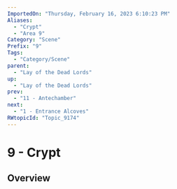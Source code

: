 ```yaml
---
ImportedOn: "Thursday, February 16, 2023 6:10:23 PM"
Aliases:
  - "Crypt"
  - "Area 9"
Category: "Scene"
Prefix: "9"
Tags:
  - "Category/Scene"
parent:
  - "Lay of the Dead Lords"
up:
  - "Lay of the Dead Lords"
prev:
  - "11 - Antechamber"
next:
  - "1 - Entrance Alcoves"
RWtopicId: "Topic_9174"
---
```

# 9 - Crypt
## Overview
